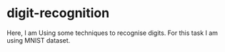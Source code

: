 # digit-recognition
Here, I am Using some techniques to recognise digits.
For this task I am using MNIST dataset.
